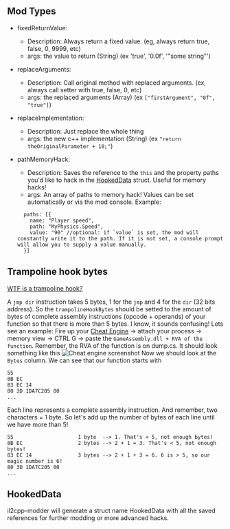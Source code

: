 ## Mod Types

- fixedReturnValue: 
  - Description: Always return a fixed value. (eg, always return true, false, 0, 9999, etc)
  - args: the value to return (String) (ex 'true', '0.0f', '"some string"')

- replaceArguments:
  - Description: Call original method with replaced arguments. (ex, always call setter with true, false, 0, etc)
  - args: the replaced arguments (Array) (ex `["firstArgument", "0f", "true"]`)

- replaceImplementation:
  - Description: Just replace the whole thing
  - args: the new c++ implementation (String) (ex `"return theOriginalParameter + 10;"`)

- pathMemoryHack:
  - Description: Saves the reference to the `this` and the property paths you'd like to hack in the [HookedData](#hooked-data) struct. Useful for memory hacks!
  - args: An array of paths to memory hack! Values can be set automatically or via the mod console. Example:
  ```
    paths: [{ 
      name: "Player speed",
      path: "MyPhysics.Speed",
      value: "90" //optional: if `value` is set, the mod will constantly write it to the path. If it is not set, a console prompt will allow you to supply a value manually.
    }]
  ```

## Trampoline hook bytes
[WTF is a trampoline hook?](https://stackoverflow.com/a/9336549)

A `jmp dir` instruction takes 5 bytes, 1 for the `jmp` and 4 for the `dir` (32 bits address).
So the `trampolineHookBytes` should be setted to the amount of bytes of complete assembly instructions (opcode + operands) of your function so that there is more than 5 bytes.
I know, it sounds confusing! Lets see an example:
Fire up your [Cheat Engine](https://www.cheatengine.org/downloads.php) -> attach your process -> memory view -> CTRL G -> paste the `GameAssembly.dll + RVA of the function`. Remember, the RVA of the function is on dump.cs.
It should look something like this
![Cheat engine screenshot](https://i.imgur.com/ho5aAuw.png)
Now we should look at the `Bytes` column. We can see that our function starts with
```
55
8B EC
83 EC 14
80 3D 1DA7C205 00
...
```
Each line represents a complete assembly instruction. And remember, two characters = 1 byte. 
So let's add up the number of bytes of each line until we have more than 5!
```
55                     1 byte  --> 1. That's < 5, not enough bytes!
8B EC                  2 bytes --> 2 + 1 = 3. That's < 5, not enough bytes!
83 EC 14               3 bytes --> 2 + 1 + 3 = 6. 6 is > 5, so our magic number is 6!
80 3D 1DA7C205 00
...
```

## HookedData
il2cpp-modder will generate a struct name HookedData with all the saved references for further modding or more advanced hacks.